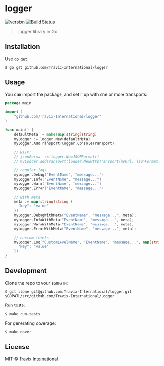 # logger

[![version](https://img.shields.io/github/tag/Travix-International/logger.svg)](https://github.com/Travix-International/logger) [![Build Status](https://img.shields.io/travis/Travix-International/logger/master.svg)](http://travis-ci.org/Travix-International/logger)

> Logger library in Go

## Installation

Use [`go get`](https://golang.org/cmd/go/):

```
$ go get github.com/Travix-International/logger
```

## Usage

You can import the package, and set it up with one or more transports:

```go
package main

import (
    "github.com/Travix-International/logger"
)

func main() {
    defaultMeta := make(map[string]string)
    myLogger := logger.New(defaultMeta)
    myLogger.AddTransport(logger.ConsoleTransport)

    // HTTP:
    // jsonFormat := logger.NewJSONFormat()
    // myLogger.AddTransport(logger.NewHttpTransport(myUrl, jsonFormat))

    // regular logs
    myLogger.Debug("EventName", "message...")
    myLogger.Info("EventName", "message...")
    myLogger.Warn("EventName", "message...")
    myLogger.Error("EventName", "message...")

    // with meta
    meta := map[string]string {
      "key": "value"
    })
    myLogger.DebugWithMeta("EventName", "message...", meta);
    myLogger.InfoWithMeta("EventName", "message...", meta);
    myLogger.WarnWithMeta("EventName", "message...", meta);
    myLogger.ErrorWithMeta("EventName", "message...", meta);

    // custom levels
    myLogger.Log("CustomLevelName", "EventName", "message...", map[string]string {
      "key": "value"
    })
}
```

## Development

Clone the repo to your `$GOPATH`:

```
$ git clone git@github.com:Travix-International/logger.git $GOPATH/src/github.com/Travix-International/logger
```

Run tests:

```
$ make run-tests
```

For generating coverage:

```
$ make cover
```

## License

MIT © [Travix International](https://travix.com)
